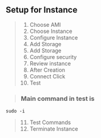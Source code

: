 ## Setup for Instance

> 1.  Choose AMI
> 2.  Choose Instance
> 3.  Configure Instance
> 4.  Add Storage
> 5.  Add Storage
> 6.  Configure security
> 7.  Review instance
> 8.  After Creation
> 9.  Connect Click
> 10. Test

> ### Main command in test is

```code
sudo -i
```

> 11. Test Commands
> 12. Terminate Instance
